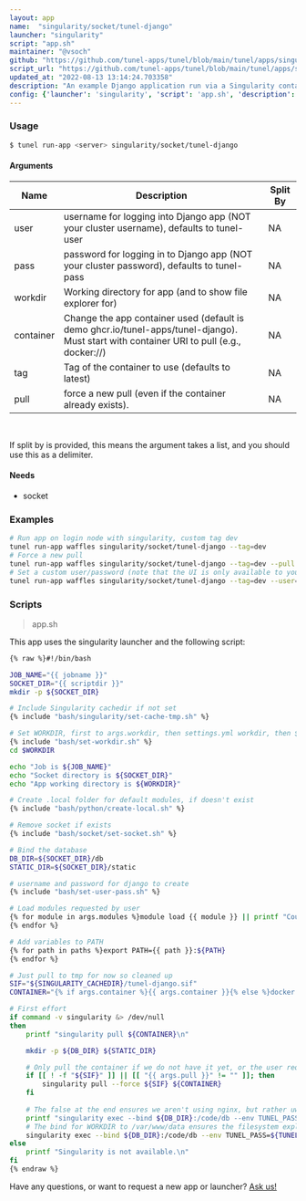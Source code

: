 ```yaml
---
layout: app
name:  "singularity/socket/tunel-django"
launcher: "singularity"
script: "app.sh"
maintainer: "@vsoch"
github: "https://github.com/tunel-apps/tunel/blob/main/tunel/apps/singularity/socket/tunel-django/app.yaml"
script_url: "https://github.com/tunel-apps/tunel/blob/main/tunel/apps/singularity/socket/tunel-django/app.sh"
updated_at: "2022-08-13 13:14:24.703358"
description: "An example Django application run via a Singularity container."
config: {'launcher': 'singularity', 'script': 'app.sh', 'description': 'An example Django application run via a Singularity container.', 'needs': {'socket': True}, 'examples': '# Run app on login node with singularity, custom tag dev\ntunel run-app waffles singularity/socket/tunel-django --tag=dev\n# Force a new pull\ntunel run-app waffles singularity/socket/tunel-django --tag=dev --pull\n# Set a custom user/password (note that the UI is only available to you so this is not for security)\ntunel run-app waffles singularity/socket/tunel-django --tag=dev --user=hello --pass=moto  \n', 'args': [{'name': 'user', 'description': 'username for logging into Django app (NOT your cluster username), defaults to tunel-user'}, {'name': 'pass', 'description': 'password for logging in to Django app (NOT your cluster password), defaults to tunel-pass'}, {'name': 'workdir', 'description': 'Working directory for app (and to show file explorer for)'}, {'name': 'container', 'description': 'Change the app container used (default is demo ghcr.io/tunel-apps/tunel-django). Must start with container URI to pull (e.g., docker://)'}, {'name': 'tag', 'description': 'Tag of the container to use (defaults to latest)'}, {'name': 'pull', 'description': 'force a new pull (even if the container already exists).'}]}
---
```


### Usage

```bash
$ tunel run-app <server> singularity/socket/tunel-django
```


#### Arguments

<div class="fresh-table">
<table class="table">
<thead>
  <th>Name</th>
  <th>Description</th>
  <th>Split By</th>
</thead>
<tbody>
<tr>
   <td>user</td>
   <td>username for logging into Django app (NOT your cluster username), defaults to tunel-user</td>
   <td>NA</td>
</tr>
<tr>
   <td>pass</td>
   <td>password for logging in to Django app (NOT your cluster password), defaults to tunel-pass</td>
   <td>NA</td>
</tr>
<tr>
   <td>workdir</td>
   <td>Working directory for app (and to show file explorer for)</td>
   <td>NA</td>
</tr>
<tr>
   <td>container</td>
   <td>Change the app container used (default is demo ghcr.io/tunel-apps/tunel-django). Must start with container URI to pull (e.g., docker://)</td>
   <td>NA</td>
</tr>
<tr>
   <td>tag</td>
   <td>Tag of the container to use (defaults to latest)</td>
   <td>NA</td>
</tr>
<tr>
   <td>pull</td>
   <td>force a new pull (even if the container already exists).</td>
   <td>NA</td>
</tr>

</tbody></table></div>

<br>

If split by is provided, this means the argument takes a list, and you should use this as a delimiter.




#### Needs

  - socket



### Examples

```bash
# Run app on login node with singularity, custom tag dev
tunel run-app waffles singularity/socket/tunel-django --tag=dev
# Force a new pull
tunel run-app waffles singularity/socket/tunel-django --tag=dev --pull
# Set a custom user/password (note that the UI is only available to you so this is not for security)
tunel run-app waffles singularity/socket/tunel-django --tag=dev --user=hello --pass=moto  
```


### Scripts

> app.sh

This app uses the singularity launcher and the following script:

```bash
{% raw %}#!/bin/bash

JOB_NAME="{{ jobname }}"
SOCKET_DIR="{{ scriptdir }}"
mkdir -p ${SOCKET_DIR}

# Include Singularity cachedir if not set
{% include "bash/singularity/set-cache-tmp.sh" %}

# Set WORKDIR, first to args.workdir, then settings.yml workdir, then $HOME
{% include "bash/set-workdir.sh" %}
cd $WORKDIR

echo "Job is ${JOB_NAME}"
echo "Socket directory is ${SOCKET_DIR}"
echo "App working directory is ${WORKDIR}"

# Create .local folder for default modules, if doesn't exist
{% include "bash/python/create-local.sh" %}

# Remove socket if exists
{% include "bash/socket/set-socket.sh" %}

# Bind the database
DB_DIR=${SOCKET_DIR}/db
STATIC_DIR=${SOCKET_DIR}/static

# username and password for django to create
{% include "bash/set-user-pass.sh" %}

# Load modules requested by user
{% for module in args.modules %}module load {{ module }} || printf "Could not load {{ module }}\n"
{% endfor %}

# Add variables to PATH
{% for path in paths %}export PATH={{ path }}:${PATH}
{% endfor %}

# Just pull to tmp for now so cleaned up
SIF="${SINGULARITY_CACHEDIR}/tunel-django.sif"
CONTAINER="{% if args.container %}{{ args.container }}{% else %}docker://ghcr.io/tunel-apps/tunel-django:{% if args.tag %}{{ args.tag }}{% else %}latest{% endif %}{% endif %}"

# First effort
if command -v singularity &> /dev/null
then
    printf "singularity pull ${CONTAINER}\n"

    mkdir -p ${DB_DIR} ${STATIC_DIR}

    # Only pull the container if we do not have it yet, or the user requests it
    if [[ ! -f "${SIF}" ]] || [[ "{{ args.pull }}" != "" ]]; then
        singularity pull --force ${SIF} ${CONTAINER}
    fi
    
    # The false at the end ensures we aren't using nginx, but rather uwsgi just with sockets
    printf "singularity exec --bind ${DB_DIR}:/code/db --env TUNEL_PASS=***** --env TUNEL_USER=${TUNEL_USER} --bind ${WORKDIR}:/code/data ${SIF} /bin/bash /code/scripts/run_uwsgi.sh ${SOCKET} false\n"
    # The bind for WORKDIR to /var/www/data ensures the filesystem explorer works
    singularity exec --bind ${DB_DIR}:/code/db --env TUNEL_PASS=${TUNEL_PASS} --env TUNEL_USER=${TUNEL_USER} --bind ${WORKDIR}:/code/static --bind ${WORKDIR}:/code/data ${SIF} /bin/bash /code/scripts/run_uwsgi.sh ${SOCKET} false
else
    printf "Singularity is not available.\n"
fi
{% endraw %}
```

Have any questions, or want to request a new app or launcher? [Ask us!](https://github.com/tunel-apps/tunel/issues)
